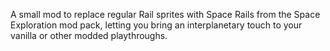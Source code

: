 A small mod to replace regular Rail sprites with Space Rails from the Space Exploration mod pack, letting you bring an interplanetary touch to your vanilla or other modded playthroughs.
